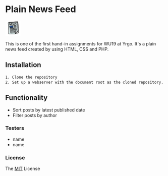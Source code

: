 # Plain News Feed

![newsFeedIcon](news.png)

This is one of the first hand-in assignments for WU19 at Yrgo.
It's a plain news feed created by using HTML, CSS and PHP. 

## Installation
    1. Clone the repository 
    2. Set up a webserver with the document root as the cloned repository.
    
## Functionality 
* Sort posts by latest published date
* Filter posts by author

### Testers
* name
* name 

### License

The [MIT](https://github.com/Juljulia/Plain-news/blob/master/LICENSE) License 

